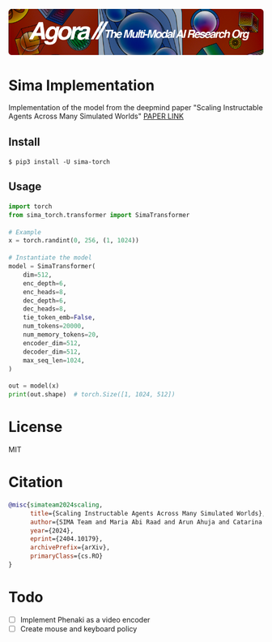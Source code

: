 [![Multi-Modality](agorabanner.png)](https://discord.gg/qUtxnK2NMf)

# Sima Implementation
Implementation of the model from the deepmind paper "Scaling Instructable Agents Across Many Simulated Worlds" [PAPER LINK](https://arxiv.org/abs/2404.10179)


## Install
`$ pip3 install -U sima-torch`

## Usage
```python
import torch 
from sima_torch.transformer import SimaTransformer

# Example
x = torch.randint(0, 256, (1, 1024))

# Instantiate the model
model = SimaTransformer(
    dim=512,
    enc_depth=6,
    enc_heads=8,
    dec_depth=6,
    dec_heads=8,
    tie_token_emb=False,
    num_tokens=20000,
    num_memory_tokens=20,
    encoder_dim=512,
    decoder_dim=512,
    max_seq_len=1024,
)

out = model(x)
print(out.shape)  # torch.Size([1, 1024, 512])

```


# License
MIT

# Citation
```bibtex
@misc{simateam2024scaling,
      title={Scaling Instructable Agents Across Many Simulated Worlds}, 
      author={SIMA Team and Maria Abi Raad and Arun Ahuja and Catarina Barros and Frederic Besse and Andrew Bolt and Adrian Bolton and Bethanie Brownfield and Gavin Buttimore and Max Cant and Sarah Chakera and Stephanie C. Y. Chan and Jeff Clune and Adrian Collister and Vikki Copeman and Alex Cullum and Ishita Dasgupta and Dario de Cesare and Julia Di Trapani and Yani Donchev and Emma Dunleavy and Martin Engelcke and Ryan Faulkner and Frankie Garcia and Charles Gbadamosi and Zhitao Gong and Lucy Gonzales and Kshitij Gupta and Karol Gregor and Arne Olav Hallingstad and Tim Harley and Sam Haves and Felix Hill and Ed Hirst and Drew A. Hudson and Jony Hudson and Steph Hughes-Fitt and Danilo J. Rezende and Mimi Jasarevic and Laura Kampis and Rosemary Ke and Thomas Keck and Junkyung Kim and Oscar Knagg and Kavya Kopparapu and Andrew Lampinen and Shane Legg and Alexander Lerchner and Marjorie Limont and Yulan Liu and Maria Loks-Thompson and Joseph Marino and Kathryn Martin Cussons and Loic Matthey and Siobhan Mcloughlin and Piermaria Mendolicchio and Hamza Merzic and Anna Mitenkova and Alexandre Moufarek and Valeria Oliveira and Yanko Oliveira and Hannah Openshaw and Renke Pan and Aneesh Pappu and Alex Platonov and Ollie Purkiss and David Reichert and John Reid and Pierre Harvey Richemond and Tyson Roberts and Giles Ruscoe and Jaume Sanchez Elias and Tasha Sandars and Daniel P. Sawyer and Tim Scholtes and Guy Simmons and Daniel Slater and Hubert Soyer and Heiko Strathmann and Peter Stys and Allison C. Tam and Denis Teplyashin and Tayfun Terzi and Davide Vercelli and Bojan Vujatovic and Marcus Wainwright and Jane X. Wang and Zhengdong Wang and Daan Wierstra and Duncan Williams and Nathaniel Wong and Sarah York and Nick Young},
      year={2024},
      eprint={2404.10179},
      archivePrefix={arXiv},
      primaryClass={cs.RO}
}
```

# Todo
- [ ] Implement Phenaki as a video encoder
- [ ] Create mouse and keyboard policy